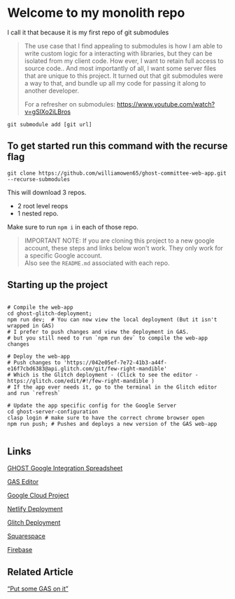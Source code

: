 # Welcome to my monolith repo

I call it that because it is my first repo of git submodules

> The use case that I find appealing to submodules is how I am able to write custom logic for a interacting with libraries, but they can be isolated from my client code. How ever, I want to retain full access to source code.. And most importantly of all, I want some server files that are unique to this project.  It turned out that git submodules were a way to that, and bundle up all my code for passing it along to another developer.
>
> For a refresher on submodules:  https://www.youtube.com/watch?v=gSlXo2iLBros

`git submodule add [git url]`


## To get started run this command with the recurse flag

`git clone https://github.com/williamowen65/ghost-committee-web-app.git --recurse-submodules`


This will download 3 repos.
- 2 root level reops
- 1 nested repo.

Make sure to run `npm i` in each of those repo.

> IMPORTANT NOTE: If you are cloning this project to a new google account, these steps and links below won't work. They only work for a specific Google account.  
> Also see the `README.md` associated with each repo. 


## Starting up the project

```

# Compile the web-app
cd ghost-glitch-deployment;
npm run dev;  # You can now view the local deployment (But it isn't wrapped in GAS)
# I prefer to push changes and view the deployment in GAS. 
# but you still need to run `npm run dev` to compile the web-app changes

# Deploy the web-app
# Push changes to 'https://042e05ef-7e72-41b3-a44f-e16f7cbd6383@api.glitch.com/git/few-right-mandible' 
# Which is the Glitch deployment - (Click to see the editor - https://glitch.com/edit/#!/few-right-mandible )
# If the app ever needs it, go to the terminal in the Glitch editor and run `refresh`

# Update the app specific config for the Google Server
cd ghost-server-configuration
clasp login # make sure to have the correct chrome browser open
npm run push; # Pushes and deploys a new version of the GAS web-app


```

## Links

[GHOST Google Integration Spreadsheet](https://docs.google.com/spreadsheets/d/1sAka-Rs4LhHhkX3J4s7SaDlpIXEdv5R5Qm7meGIL6Wk/edit?gid=0#gid=0)

[GAS Editor](https://script.google.com/u/0/home/projects/1tXR1MZfheGId3kRfpmw4E4SSgdymw21h7lfeQTKdDhRjeQWHVSe86Hn8/edit)

[Google Cloud Project](https://console.cloud.google.com/welcome/new?hl=en&inv=1&invt=AblRKw&project=ghost-d319b)

[Netlify Deployment](https://app.netlify.com/sites/musical-meerkat-beaded/overview)

[Glitch Deployment](https://glitch.com/edit/#!/few-right-mandible)

[Squarespace](https://jaguar-sunflower-y9fm.squarespace.com/config/)

[Firebase](https://console.firebase.google.com/u/0/project/ghost-d319b/overview)


## Related Article

[“Put some GAS on it”](https://medium.com/@william.owen.dev/put-some-gas-on-it-51b1612f5444)

